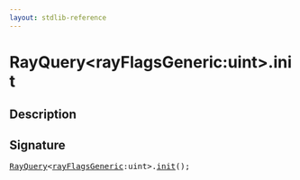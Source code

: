 ```yaml
---
layout: stdlib-reference
---
```


# RayQuery\<rayFlagsGeneric:uint\>\.init

## Description





## Signature 

<pre>
<a href="/stdlib-reference/types/rayquery-03/index" class="code_type">RayQuery</a>&lt;<a href="/stdlib-reference/types/rayquery-03/index#decl-rayFlagsGeneric" class="code_var">rayFlagsGeneric</a>:<span class="code_keyword">uint</span>&gt;.<a href="/stdlib-reference/types/rayquery-03/init">init</a>();

</pre>

